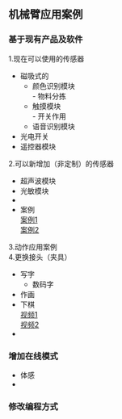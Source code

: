## 机械臂应用案例
### 基于现有产品及软件
1.现在可以使用的传感器  
+ 磁吸式的
    + 颜色识别模块  
          - 物料分拣
    + 触摸模块  
          - 开关作用
    + 语音识别模块
+ 光电开关
+ 遥控器模块

2.可以新增加（非定制）的传感器
<!--参考乐幻索尔机械臂-->
+ 超声波模块
+ 光敏模块
+ 
+ 案例  
[案例1](https://detail.tmall.com/item.htm?spm=a1z10.3-b.w4011-21399234421.59.5f34137dm6Sv6d&id=593056862268&rn=75b8f9362961a5c6ce8e410e7d91e0a2&abbucket=4)  
[案例2](https://detail.tmall.com/item.htm?spm=a1z10.3-b.w4011-21399234421.74.5f34137dm6Sv6d&id=593131686890&rn=75b8f9362961a5c6ce8e410e7d91e0a2&abbucket=4)
[]()

3.动作应用案例  
4.更换接头（夹具）
+ 写字  
    + 数码字
+ 作画
+ 下棋  
[视频1](http://www.iqiyi.com/w_19s6o72x7d.html)  
[视频2](https://www.bilibili.com/video/av46311066?from=search&seid=922047197493877245)
+ 



### 增加在线模式
<!--参考Aelos_Scratch在线模式-->
+ 体感
+ 

### 修改编程方式

